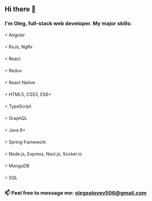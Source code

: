 ## Hi there 👋
### I'm Oleg, full-stack web developer. My major skills:


⚡ Angular

⚡ RxJs, NgRx

⚡ React

⚡ Redux

⚡ React Native

⚡ HTML5, CSS3, ES6+

⚡ TypeScript

⚡ GraphQL

⚡ Java 8+

⚡ Spring framework

⚡ Node.js, Express, Nest.js, Socket.io

⚡ MongoDB

⚡ SQL


### 📫 Feel free to message me: olegsolovev506@gmail.com
